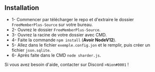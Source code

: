 ## Installation
* 1- Commencer par télécharger le repo et d'extraire le dossier `FreeMemberPlus-Source` sur votre bureau.
* 2- Ouvrez le dossier `FreeMemberPlus-Source`.
* 3- Ouvrez la racine de votre dossier avec CMD.
* 4- Faite la commande `npm install` (**Avoir NodeV12**).
* 5- Allez dans le fichier `exemple.config.jon` et le remplir, puis créer un fichier `json.sqlite`.
* 6- Après faite dans le CMD `node sharder.js`.

Si vous avez besoin d'aide, contacter sur Discord `>Nion#0001` !
